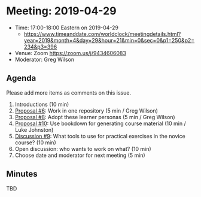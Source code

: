 # Meeting: 2019-04-29

-   Time: 17:00-18:00 Eastern on 2019-04-29
    -   <https://www.timeanddate.com/worldclock/meetingdetails.html?year=2019&month=4&day=29&hour=21&min=0&sec=0&p1=250&p2=234&p3=396>
-   Venue: Zoom <https://zoom.us/j/9434606083>
-   Moderator: Greg Wilson

## Agenda

Please add more items as comments on this issue.

1.  Introductions (10 min)
2.  [Proposal #6](https://github.com/merely-useful/merely-useful.github.io/issues/6): Work in one repository (5 min / Greg Wilson)
3.  [Proposal #8](https://github.com/merely-useful/merely-useful.github.io/issues/8): Adopt these learner personas (5 min / Greg Wilson)
4.  [Proposal #10](https://github.com/merely-useful/merely-useful.github.io/issues/10): Use bookdown for generating course material (10 min / Luke Johnston)
5.  [Discussion #9](https://github.com/merely-useful/merely-useful.github.io/issues/9): What tools to use for practical exercises in the novice course? (10 min)
6.  Open discussion: who wants to work on what? (10 min)
7.  Choose date and moderator for next meeting (5 min)

## Minutes

TBD
